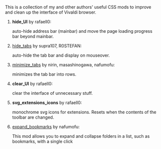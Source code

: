 This is a collection of my and other authors' useful CSS mods to improve and clean up the interface of Vivaldi browser. 

1. **hide_UI** by rafaell0: 

   auto-hide address bar (mainbar) and move the page loading progress bar beyond mainbar. 

2. [hide_tabs](https://forum.vivaldi.net/topic/46458/automate-floating-vertical-tabbar-for-mouse-keyboard/148?_=1735482155591) by supra107, R0STEFAN: 

   auto-hide the tab bar and display on mouseover.

2. [minimize_tabs](https://forum.vivaldi.net/topic/82900/vertical-tabs-collapsed-expand-on-hover/132?_=1735482155600) by nirin, masashinogawa, nafumofu:

   minimizes the tab bar into rows.

3. **clear_UI** by rafaell0: 

   сlear the interface of unnecessary stuff.

4. **svg_extensions_icons** by rafaell0: 

   monochrome svg icons for extensions. Resets when the contents of the toolbar are changed.

5. [expand_bookmarks](https://forum.vivaldi.net/topic/96123/expand-folders-with-a-single-click-css-only?_=1735482587809) by nafumofu:

   This mod allows you to expand and collapse folders in a list, such as bookmarks, with a single click